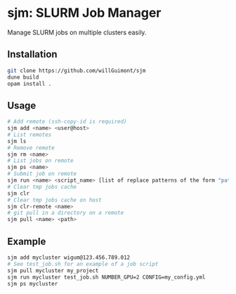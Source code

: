 # sjm: **S**LURM **J**ob **M**anager

Manage SLURM jobs on multiple clusters easily.

## Installation

```bash
git clone https://github.com/willGuimont/sjm
dune build
opam install .
```

## Usage

```bash
# Add remote (ssh-copy-id is required)
sjm add <name> <user@host>
# List remotes
sjm ls
# Remove remote
sjm rm <name>
# List jobs on remote
sjm ps <name>
# Submit job on remote
sjm run <name> <script_name> [list of replace patterns of the form "pattern=value" that will be place each $pattern in the script by value]
# Clear tmp jobs cache
sjm clr
# Clear tmp jobs cache on host
sjm clr-remote <name>
# git pull in a directory on a remote
sjm pull <name> <path>
```

## Example

```bash
sjm add mycluster wigum@123.456.789.012
# See test_job.sh for an example of a job script
sjm pull mycluster my_project
sjm run mycluster test_job.sh NUMBER_GPU=2 CONFIG=my_config.yml
sjm ps mycluster
```
